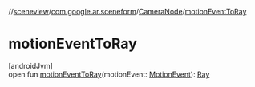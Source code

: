//[sceneview](../../../index.md)/[com.google.ar.sceneform](../index.md)/[CameraNode](index.md)/[motionEventToRay](motion-event-to-ray.md)

# motionEventToRay

[androidJvm]\
open fun [motionEventToRay](motion-event-to-ray.md)(motionEvent: [MotionEvent](https://developer.android.com/reference/kotlin/android/view/MotionEvent.html)): [Ray](../../com.google.ar.sceneform.collision/-ray/index.md)
